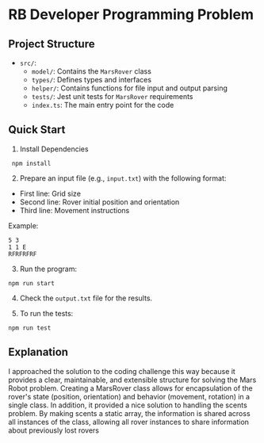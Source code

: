 # RB Developer Programming Problem

## Project Structure

- `src/`:
  - `model/`: Contains the `MarsRover` class
  - `types/`: Defines types and interfaces
  - `helper/`: Contains functions for file input and output parsing
  - `tests/`: Jest unit tests for `MarsRover` requirements
  - `index.ts`: The main entry point for the code

## Quick Start

1. Install Dependencies

```
 npm install
```

2. Prepare an input file (e.g., `input.txt`) with the following format:

- First line: Grid size
- Second line: Rover initial position and orientation
- Third line: Movement instructions

Example:

```
5 3
1 1 E
RFRFRFRF
```

3.  Run the program:

```
npm run start
```

4. Check the `output.txt` file for the results.

5. To run the tests:

```
npm run test
```

## Explanation

I approached the solution to the coding challenge this way because it provides a clear, maintainable, and extensible structure for solving the Mars Robot problem. Creating a MarsRover class allows for encapsulation of the rover's state (position, orientation) and behavior (movement, rotation) in a single class. In addition, it provided a nice solution to handling the scents problem. By making scents a static array, the information is shared across all instances of the class, allowing all rover instances to share information about previously lost rovers

